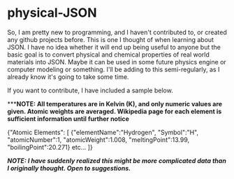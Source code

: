 # physical-JSON

So, I am pretty new to programming, and I haven't contributed to, or created any github projects before. This is one I thought of when learning about JSON. I have no idea whether it will end up being useful to anyone but the basic goal is to convert physical and chemical properties of real world materials into JSON. Maybe it can be used in some future physics engine or computer modeling or something. I'll be adding to this semi-regularly, as I already know it's going to take some time. 

If you want to contribute, I have included a sample below.

*********NOTE: All temperatures are in Kelvin (K), and only numeric values are given. 
Atomic weights are averaged.
Wikipedia page for each element is sufficient information until further notice******

{"Atomic Elements": [
{"elementName":"Hydrogen", "Symbol":"H", "atomicNumber":1, "atomicWeight":1.008, "meltingPoint":13.99, "boilingPoint":20.271}
etc...
]}


***NOTE: I have suddenly realized this might be more complicated data than I originally thought. Open to suggestions.***
